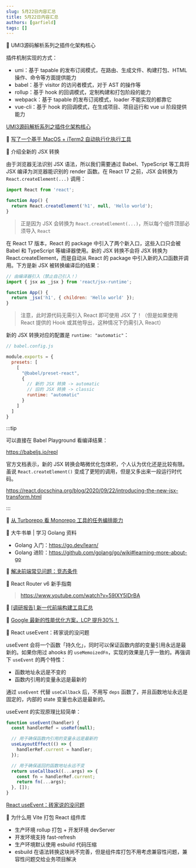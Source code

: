 ```yaml
---
slug: 5月22日内容汇总
title: 5月22日内容汇总
authors: [garfield]
tags: []
---
```


📒 UMI3源码解析系列之插件化架构核心

插件机制实现的方式：

- umi：基于 tapable 的发布订阅模式，在路由、生成文件、构建打包、HTML 操作、命令等方面提供能力
- babel：基于 visitor 的访问者模式，对于 AST 的操作等
- rollup：基于 hook 的回调模式，定制构建和打包阶段的能力
- webpack：基于 tapable 的发布订阅模式，loader 不能实现的都靠它
- vue-cli：基于 hook 的回调模式，在生成项目、项目运行和 vue ui 阶段提供能力

[UMI3源码解析系列之插件化架构核心](https://mp.weixin.qq.com/s/y-6Uf1hNBF19MabHEtqnJA)

📒 [写了一个基于 MacOS + iTerm2 自动执行化执行工具](https://mp.weixin.qq.com/s/OVCWcqpMw09T7ml-mn-OcA)

📒 介绍全新的 JSX 转换

由于浏览器无法识别 JSX 语法，所以我们需要通过 Babel、TypeScript 等工具将 JSX 编译为浏览器能识别的 render 函数。在 React 17 之前，JSX 会转换为 `React.createElement(...)` 调用：

```js
import React from 'react';

function App() {
  return React.createElement('h1', null, 'Hello world');
}
```

> 正是因为 JSX 会转换为 `React.createElement(...)`，所以每个组件顶部必须导入 `React`

在 React 17 版本，React 的 package 中引入了两个新入口，这些入口只会被 Babel 和 TypeScript 等编译器使用。新的 JSX 转换不会将 JSX 转换为 React.createElement，而是自动从 React 的 package 中引入新的入口函数并调用。下方是新 JSX 被转换编译后的结果：

```js
// 由编译器引入（禁止自己引入！）
import { jsx as _jsx } from 'react/jsx-runtime';

function App() {
  return _jsx('h1', { children: 'Hello world' });
}
```

> 注意，此时源代码无需引入 React 即可使用 JSX 了！（但是如果使用 React 提供的 Hook 或其他导出，这种情况下仍需引入 React）

新的 JSX 转换对应的配置是 `runtime: "automatic"`：

```js
// babel.config.js

module.exports = {
  presets: [
    [
      "@babel/preset-react",
      {
        // 新的 JSX 转换 -> automatic
        // 旧的 JSX 转换 -> classic
        runtime: "automatic"
      }
    ]
  ]
}
```

:::tip

可以直接在 Babel Playground 看编译结果：

https://babeljs.io/repl

官方文档表示，新的 JSX 转换会略微优化包体积，个人认为优化还是比较有限。虽说 `React.createElement()` 变成了更短的调用，但是又多出来一段运行时代码。

https://react.docschina.org/blog/2020/09/22/introducing-the-new-jsx-transform.html

:::

📒 [从 Turborepo 看 Monorepo 工具的任务编排能力](https://mp.weixin.qq.com/s/OrekHmMrn8UlisTrvt3MNA)

📒 大牛书单 | 学习 Golang 资料

- Golang 入门：https://go.dev/learn/
- Golang 进阶：https://github.com/golang/go/wiki#learning-more-about-go

📒 [解决前端常见问题：竞态条件](https://mp.weixin.qq.com/s/GryL1QVARtMB8-WIzd7xQQ)

📒 React Router v6 新手指南

> https://www.youtube.com/watch?v=59IXY5IDrBA

📒 [\[调研报告\] 新一代前端构建工具汇总](https://mp.weixin.qq.com/s/jCNcAD8y3IElZN6OPv1Qfw)

📒 [Google 最新的性能优化方案，LCP 提升30%！](https://mp.weixin.qq.com/s/3v54arsDRRw6agyr3MtPRg)

📒 React useEvent：砖家说的没问题

useEvent 会将一个函数「持久化」，同时可以保证函数内部的变量引用永远是最新的。如果你用过 ahooks 的 `useMemoizedFn`，实现的效果是几乎一致的。再强调下 `useEvent` 的两个特性：

- 函数地址永远是不变的
- 函数内引用的变量永远是最新的

通过 `useEvent` 代替 `useCallback` 后，不用写 `deps` 函数了，并且函数地址永远是固定的，内部的 state 变量也永远是最新的。

useEvent 的实现原理比较简单：

```js
function useEvent(handler) {
  const handlerRef = useRef(null);

  // 用于确保函数内引用的变量永远是最新的
  useLayoutEffect(() => {
    handlerRef.current = handler;
  });

  // 用于确保返回的函数地址永远不变
  return useCallback((...args) => {
    const fn = handlerRef.current;
    return fn(...args);
  }, []);
}
```

[React useEvent：砖家说的没问题](https://mp.weixin.qq.com/s/-6bQKIjH6WPcfuiCFtsjng)

📒 为什么用 Vite 打包 React 组件库

- 生产环境 rollup 打包 + 开发环境 devServer
- 开发环境支持 fast-refresh
- 生产环境默认使用 esbuild 代码压缩
- esbuild 在语法转换这块尚不完善，但是组件库打包不用考虑兼容性问题，兼容性问题交给业务项目解决
